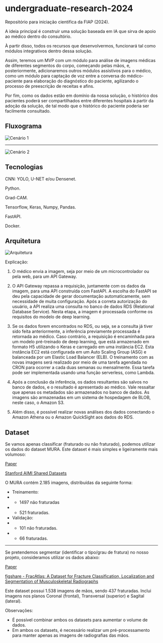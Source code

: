 # undergraduate-research-2024

Repositório para iniciação cientifica da FIAP (2024).

A ideia principal é construir uma solução baseada em IA que sirva de apoio ao médico dentro do consultório.

À partir disso, todos os recursos que desenvolvermos, funcionará tal como módulos integrativos dentro dessa solução.

Assim, teremos um MVP com um módulo para análise de imagens médicas de diferentes segmentos do corpo, começando pelas mãos, e, posteriormente, adicionaremos outros módulos assistivos para o médico, como um módulo para captação de voz entre a conversa do médico-paciente para elaboração do diagnóstico do paciente, agilizando o processo  de preescrição de receitas e afins.

Por fim, como os dados estão em domínio da nossa solução, o histórico dos pacientes poderá ser compartilhados entre diferentes hospitais à partir da adoção da solução, de tal modo que o histórico do paciente poderia ser facilmente consultado.

## Fluxograma
![Cenário 1](https://github.com/LeandroLuna/undergraduate-research-2024/assets/29809108/34566a78-abe8-45a0-915a-7ad746974c88)

<hr>

![Cenário 2](https://github.com/LeandroLuna/undergraduate-research-2024/assets/29809108/a19f3ef8-0e39-4aed-85df-034e56547535)

## Tecnologias

CNN: YOLO, U-NET e/ou Densenet.

Python.

Grad-CAM.

Tensorflow, Keras, Numpy, Pandas.

FastAPI.

Docker.

## Arquitetura

![Arquitetura](https://github.com/LeandroLuna/undergraduate-research-2024/assets/29809108/f3e35c3c-c7b7-4332-a319-e46421abeb6a)

Explicação:

1. O médico envia a imagem, seja por meio de um microcontrolador ou pela web, para um API Gateway.

2. O API Gateway repassa a requisição, juntamente com os dados da imagem, para uma API construída com FastAPI. A escolha do FastAPI se deu pela capacidade de gerar documentação automaticamente, sem necessidade de muita configuração. Após a correta autorização do usuário, a API realiza uma consulta no banco de dados RDS (Relational Database Service). Nesta etapa, a imagem é processada conforme os requisitos do modelo de deep learning.

5. Se os dados forem encontrados no RDS, ou seja, se a consulta já tiver sido feita anteriormente, a inferência previamente processada é retornada ao médico. Caso contrário, a requisição é encaminhada para um modelo pré-treinado de deep learning, que está armazenado em formato H5 utilizando o Keras e carregado em uma instância EC2. Esta instância EC2 está configurada em um Auto Scaling Group (ASG) e balanceada por um Elastic Load Balancer (ELB). O treinamento com as novas imagens será realizado por meio de uma tarefa agendada no CRON para ocorrer a cada duas semanas ou mensalmente. Essa tarefa pode ser implementada usando uma função serverless, como Lambda.

6. Após a conclusão da inferência, os dados resultantes são salvos no banco de dados, e o resultado é apresentado ao médico. Vale ressaltar que apenas os metadados são armazenados no banco de dados. As imagens são armazenadas em um sistema de hospedagem de BLOB, neste caso, o Amazon S3.

7. Além disso, é possível realizar novas análises dos dados conectando o Amazon Athena ou o Amazon QuickSight aos dados do RDS.

## Dataset

Se vamos apenas classificar (fraturado ou não fraturado), podemos utilizar os dados do dataset MURA. Este dataset é mais simples e ligeiramente mais volumoso:

[Paper](https://arxiv.org/pdf/1712.06957)

[Stanford AIMI Shared Datasets](https://stanfordaimi.azurewebsites.net/datasets/3e00d84b-d86e-4fed-b2a4-bfe3effd661b)

O MURA contém 2.185 imagens, distribuídas da seguinte forma:

- Treinamento:
- - 1497 não fraturadas
- - 521 fraturadas.
- Validação:
- - 101 não fraturadas.
- - 66 fraturadas.
  
<hr>

Se pretendemos segmentar (identificar o tipo/grau de fratura) no nosso projeto, consideramos utilizar os dados abaixo:

[Paper](https://www.nature.com/articles/s41597-023-02432-4)

[figshare - FracAtlas: A Dataset for Fracture Classification, Localization and Segmentation of Musculoskeletal Radiographs](https://figshare.com/articles/dataset/The_dataset/22363012)

Este dataset possui 1.538 imagens de mãos, sendo 437 fraturadas. Inclui imagens nos planos Coronal (frontal), Transversal (superior) e Sagital (lateral).

Observações:

- É possível combinar ambos os datasets para aumentar o volume de dados.
- Em ambos os datasets, é necessário realizar um pré-processamento para manter apenas as imagens de radiografias das mãos.
